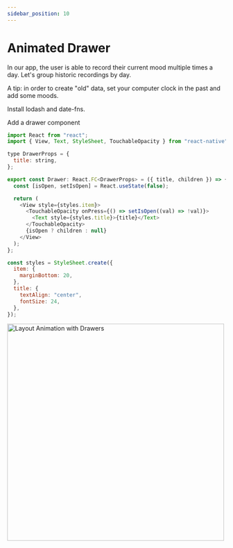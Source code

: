 ```yaml
---
sidebar_position: 10
---
```


# Animated Drawer

In our app, the user is able to record their current mood multiple times a day. Let's group historic recordings by day.

A tip: in order to create "old" data, set your computer clock in the past and add some moods.

Install lodash and date-fns.

Add a drawer component

```js
import React from "react";
import { View, Text, StyleSheet, TouchableOpacity } from "react-native";

type DrawerProps = {
  title: string,
};

export const Drawer: React.FC<DrawerProps> = ({ title, children }) => {
  const [isOpen, setIsOpen] = React.useState(false);

  return (
    <View style={styles.item}>
      <TouchableOpacity onPress={() => setIsOpen((val) => !val)}>
        <Text style={styles.title}>{title}</Text>
      </TouchableOpacity>
      {isOpen ? children : null}
    </View>
  );
};

const styles = StyleSheet.create({
  item: {
    marginBottom: 20,
  },
  title: {
    textAlign: "center",
    fontSize: 24,
  },
});
```

<img src="/img/layout-animation.png" alt="Layout Animation with Drawers" width="500px"/>
